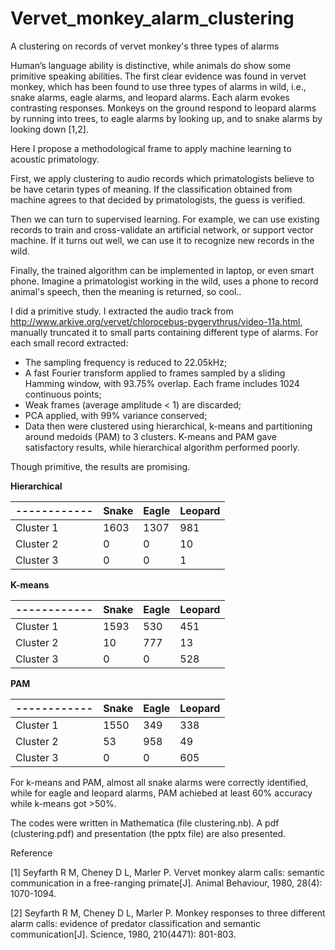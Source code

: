 # Vervet_monkey_alarm_clustering
A clustering on records of vervet monkey's three types of alarms

Human’s language ability is distinctive, while animals do show some primitive speaking abilities.
The first clear evidence was found in vervet monkey, which has been found to use three types of alarms in wild, i.e., snake alarms, eagle alarms, and leopard alarms. Each alarm evokes contrasting responses. Monkeys on the ground respond to leopard alarms by running into trees, to eagle alarms by looking up, and to snake alarms by looking down [1,2].

Here I propose a methodological frame to apply machine learning to acoustic primatology. 

First, we apply clustering to audio records which primatologists believe to be have cetarin types of meaning. If the classification obtained from machine agrees to that decided by primatologists, the guess is verified.

Then we can turn to supervised learning. For example, we can use existing records to train and cross-validate an artificial network, or support vector machine. If it turns out well, we can use it to recognize new records in the wild.

Finally, the trained algorithm can be implemented in laptop, or even smart phone. Imagine a primatologist working in the wild, uses a phone to record animal's speech, then the meaning is returned, so cool..

I did a primitive study. I extracted the audio track from http://www.arkive.org/vervet/chlorocebus-pygerythrus/video-11a.html, manually truncated it to small parts containing different type of alarms. For each small record extracted:
* The sampling frequency is reduced to 22.05kHz;
* A fast Fourier transform applied to frames sampled by a sliding Hamming window, with 93.75% overlap. Each frame includes 1024 continuous points;
* Weak frames (average amplitude < 1) are discarded;
* PCA applied, with 99% variance conserved;
* Data then were clustered using hierarchical, k-means and partitioning around medoids (PAM) to 3 clusters. K-means and PAM gave satisfactory results, while hierarchical algorithm performed poorly.

Though primitive, the results are promising.

**Hierarchical**

------------| Snake | Eagle | Leopard
------------|------------ | ------------- | ------------
Cluster 1|1603|1307|981
Cluster 2|0|0|10
Cluster 3|0|0|1

**K-means**

------------| Snake | Eagle | Leopard
------------|------------ | ------------- | ------------
Cluster 1|1593|530|451
Cluster 2|10|777|13
Cluster 3|0|0|528

**PAM**

------------| Snake | Eagle | Leopard
------------|------------ | ------------- | ------------
Cluster 1|1550|349|338
Cluster 2|53|958|49
Cluster 3|0|0|605

For k-means and PAM, almost all snake alarms were correctly identified, while for eagle and leopard alarms, PAM achiebed at least 60% accuracy while k-means got >50%.

The codes were written in Mathematica (file clustering.nb). A pdf (clustering.pdf) and presentation (the pptx file) are also presented.

Reference

[1] Seyfarth R M, Cheney D L, Marler P. Vervet monkey alarm calls: semantic communication in a free-ranging primate[J]. Animal Behaviour, 1980, 28(4): 1070-1094.

[2] Seyfarth R M, Cheney D L, Marler P. Monkey responses to three different alarm calls: evidence of predator classification and semantic communication[J]. Science, 1980, 210(4471): 801-803.

